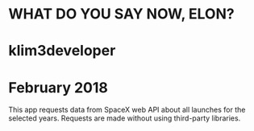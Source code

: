 # WHAT DO YOU SAY NOW, ELON?
# klim3developer
# February 2018
This app requests data from SpaceX web API about all launches for the selected years.
Requests are made without using third-party libraries.
